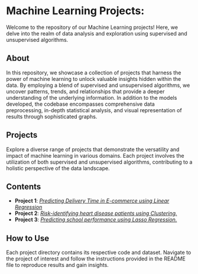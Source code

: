 # Machine Learning Projects:
Welcome to the repository of our Machine Learning projects! Here, we delve into the realm of data analysis and exploration using supervised and unsupervised algorithms. 

## About

In this repository, we showcase a collection of projects that harness the power of machine learning to unlock valuable insights hidden within the data. By employing a blend of supervised and unsupervised algorithms, we uncover patterns, trends, and relationships that provide a deeper understanding of the underlying information. In addition to the models developed, the codebase encompasses comprehensive data preprocessing, in-depth statistical analysis, and visual representation of results through sophisticated graphs.

## Projects

Explore a diverse range of projects that demonstrate the versatility and impact of machine learning in various domains. Each project involves the utilization of both supervised and unsupervised algorithms, contributing to a holistic perspective of the data landscape.

## Contents

- **Project 1**: [*Predicting Delivery Time in E-commerce using Linear Regression*](https://github.com/AmandaMartins12/Data_Analyst_Portfolio/blob/a0adb3a6fac0e244c4827237064a9714e2784e4f/Machine%20Learning%20Projects/Predicting%20Delivery%20Time%20in%20E-commerce%20using%20Linear%20Regression/code/linear_regression_practice%20(2).ipynb)
- **Project 2**: [*Risk-identifying heart disease patients using Clustering.*]()
- **Project 3**: [*Predicting school performance using Lasso Regression.*]()

## How to Use

Each project directory contains its respective code and dataset. Navigate to the project of interest and follow the instructions provided in the README file to reproduce results and gain insights.
